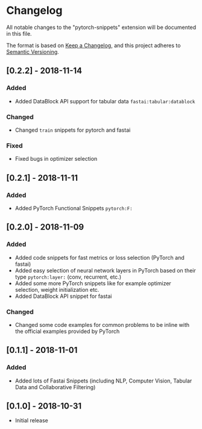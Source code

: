 # Changelog

All notable changes to the "pytorch-snippets" extension will be documented in this file.

The format is based on [Keep a Changelog](https://keepachangelog.com/en/1.0.0/),
and this project adheres to [Semantic Versioning](https://semver.org/spec/v2.0.0.html).

<!---
## [Unreleased]

### Changed

## [0.1.1] - 2018-11-01

### Added

- ...

### Changed

- ...

### Fixed

- ...
- -->
## [0.2.2] - 2018-11-14

### Added

- Added DataBlock API support for tabular data `fastai:tabular:datablock`

### Changed

- Changed `train` snippets for pytorch and fastai

### Fixed

- Fixed bugs in optimizer selection
  
## [0.2.1] - 2018-11-11

### Added

- Added PyTorch Functional Snippets `pytorch:F:`

## [0.2.0] - 2018-11-09

### Added

- Added code snippets for fast metrics or loss selection (PyTorch and fastai)
- Added easy selection of neural network layers in PyTorch based on their type `pytorch:layer:` (conv, recurrent, etc.) 
- Added some more PyTorch snippets like for example optimizer selection, weight initialization etc.
- Added DataBlock API snippet for fastai

### Changed

- Changed some code examples for common problems to be inline with the official examples provided by PyTorch

## [0.1.1] - 2018-11-01

### Added

- Added lots of Fastai Snippets (including NLP, Computer Vision, Tabular Data and Collaborative Filtering)

## [0.1.0] - 2018-10-31

- Initial release